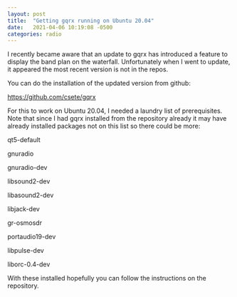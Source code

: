 ```yaml
---
layout: post
title:  "Getting gqrx running on Ubuntu 20.04"
date:   2021-04-06 10:19:08 -0500
categories: radio
---
```

I recently became aware that an update to gqrx has introduced a feature to display the band plan on the waterfall. Unfortunately when I went to update, it appeared the most recent version is not in the repos.

You can do the installation of the updated version from github:

https://github.com/csete/gqrx

For this to work on Ubuntu 20.04, I needed a laundry list of prerequisites. Note that since I had gqrx installed from the repository already it may have already installed packages not on this list so there could be more:

qt5-default

gnuradio

gnuradio-dev

libsound2-dev

libasound2-dev

libjack-dev

gr-osmosdr

portaudio19-dev

libpulse-dev

liborc-0.4-dev


With these installed hopefully you can follow the instructions on the repository.


